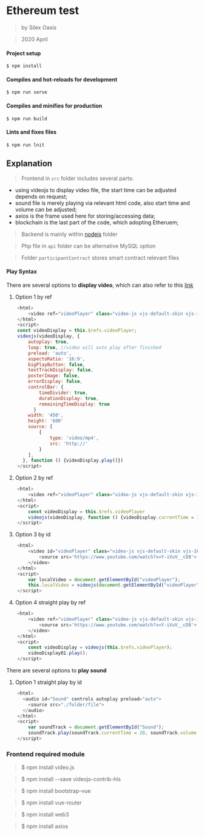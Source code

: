 # Ethereum test

> by Silex Oasis

> 2020 April

#### Project setup
``` node
$ npm install
```

#### Compiles and hot-reloads for development
```
$ npm run serve
```

#### Compiles and minifies for production
```
$ npm run build
```

#### Lints and fixes files
```
$ npm run lnit
```

## Explanation

> Frontend in `src` folder includes several parts:
* using videojs to display video file, the start time can be adjusted depends on request;
* sound file is merely playing via relevant html code, also start time and volume can be adjusted;
* axios is the frame used here for storing/accessing data;
* blockchain is the last part of the code, which adopting Etheruem;   


> Backend is mainly within [nodejs](./nodejs/README.md) folder


> Php file in `api` folder can be alternative MySQL option


> Folder `participantContract` stores smart contract relevant files 

#### Play Syntax


There are several options to **display video**, which can also refer to this [link]( https://docs.videojs.com/tutorial-player-workflows.html#dealing-with-the-source-or-the-poster-on-the-player)


1. Option 1 by ref
``` javascript
    <html>
        <video ref="videoPlayer" class="video-js vjs-default-skin vjs-16-9" data-setup="{}"></video>
    </html>
    <script>
    const videoDisplay = this.$refs.videoPlayer;
    videojs(videoDisplay, {
        autoplay: true, 
        loop: true, //video will auto play after finished
        preload: 'auto',
        aspectoRatio: '16:9',
        bigPlayButton: false,
        textTrackDisplay: false,
        posterImage: false,
        errorDisplay: false,
        controlBar: {
            timeDivider: true,
            durationDisplay: true,
            remainingTimeDisplay: true
          }
        width: '450',
        height: '600'
        source: [
            {
                type: 'video/mp4',
                src: 'http://'
            }
        ],
      }, function () {videoDisplay.play()})
    </script>
```
2. Option 2 by ref
``` javascript
    <html>
        <video ref="videoPlayer" class="video-js vjs-default-skin vjs-16-9" data-setup="{}"></video>
    </html>
    <script>
        const videoDisplay = this.$refs.videoPlayer
        videojs(videoDisplay, function () {videoDisplay.currentTime = 10; videoDisplay.play()})
    </script>
```
3. Option 3 by id
``` javascript
    <html>
        <video id="videoPlayer" class="video-js vjs-default-skin vjs-16-9" data-setup="{}">
            <source src='https://www.youtube.com/watch?v=Y-iVuV__cD8'>
        </video>
    </html>
    <script>
        var localVideo = document.getElementById("videoPlayer");
        this.localVideo = videojs(document.getElementById("videoPlayer"), { "techOrder": ["youtube", "hls","flash","html5"]}, function () {})
    </script>
```

4. Option 4 straight play by ref
``` javascript
    <html>
        <video ref="videoPlayer" class="video-js vjs-default-skin vjs-16-9" data-setup="{}">
            <source src='https://www.youtube.com/watch?v=Y-iVuV__cD8'>
        </video>
    </html>
    <script>
        const videoDisplay = videojs(this.$refs.videoPlayer);
        videoDisplay01.play();
    </script>
```

There are several options to **play sound**

1. Option 1 straight play by id
``` javascript
    <html>
      <audio id="Sound" controls autoplay preload="auto">
        <source src="./folder/file">
      </audio>
    </html>
    <script>
        var soundTrack = document.getElementById("Sound");
        soundTrack.play(soundTrack.currentTime = 20, soundTrack.volume = 0.5);
    </script>
```

### Frontend required module

> $ npm install video.js

> $ npm install --save videojs-contrib-hls

> $ npm install bootstrap-vue

> $ npm install vue-router

> $ npm install web3

> $ npm install axios




